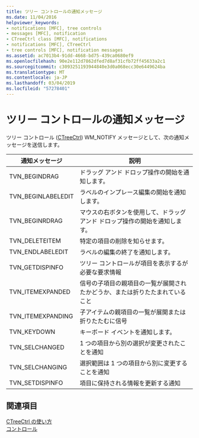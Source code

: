```yaml
---
title: ツリー コントロールの通知メッセージ
ms.date: 11/04/2016
helpviewer_keywords:
- notifications [MFC], tree controls
- messages [MFC], notification
- CTreeCtrl class [MFC], notifications
- notifications [MFC], CTreeCtrl
- tree controls [MFC], notification messages
ms.assetid: ac7013b4-91dd-4668-bd75-439ca0680ef9
ms.openlocfilehash: 90e2e112d7862dfed7d8af31cfb72ff45633a2c1
ms.sourcegitcommit: c3093251193944840e3d0a068ecc30e6449624ba
ms.translationtype: MT
ms.contentlocale: ja-JP
ms.lasthandoff: 03/04/2019
ms.locfileid: "57278401"
---
```

# <a name="tree-control-notification-messages"></a>ツリー コントロールの通知メッセージ

ツリー コントロール ([CTreeCtrl](../mfc/reference/ctreectrl-class.md)) WM_NOTIFY メッセージとして、次の通知メッセージを送信します。

|通知メッセージ|説明|
|--------------------------|-----------------|
|TVN_BEGINDRAG|ドラッグ アンド ドロップ操作の開始を通知します。|
|TVN_BEGINLABELEDIT|ラベルのインプレース編集の開始を通知します。|
|TVN_BEGINRDRAG|マウスの右ボタンを使用して、ドラッグ アンド ドロップ操作の開始を通知します。|
|TVN_DELETEITEM|特定の項目の削除を知らせます。|
|TVN_ENDLABELEDIT|ラベルの編集の終了を通知します。|
|TVN_GETDISPINFO|ツリー コントロールが項目を表示するが必要な要求情報|
|TVN_ITEMEXPANDED|信号の子項目の親項目の一覧が展開されたかどうか、または折りたたまれていること|
|TVN_ITEMEXPANDING|子アイテムの親項目の一覧が展開または折りたたむに信号|
|TVN_KEYDOWN|キーボード イベントを通知します。|
|TVN_SELCHANGED|1 つの項目から別の選択が変更されたことを通知|
|TVN_SELCHANGING|選択範囲は 1 つの項目から別に変更することを通知|
|TVN_SETDISPINFO|項目に保持される情報を更新する通知|

## <a name="see-also"></a>関連項目

[CTreeCtrl の使い方](../mfc/using-ctreectrl.md)<br/>
[コントロール](../mfc/controls-mfc.md)
